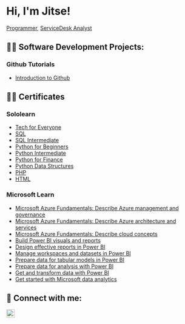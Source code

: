 # Hi, I'm Jitse! <br/>
 <a href="https://github.com/Jitse-dev">Programmer</a>, <a href="https://www.linkedin.com/in/jitse-sophie-147391204/">ServiceDesk Analyst</a>

## 👨‍💻 Software Development Projects:

### Github Tutorials
  - [Introduction to Github](https://github.com/Jitse-dev/skills-introduction-to-github)

## 👨‍💻 Certificates

### Sololearn
- [Tech for Everyone](https://github.com/Jitse-dev/Certificates/blob/main/Tech%20for%20Everyone_certificate.jpg)
- [SQL](https://github.com/Jitse-dev/Certificates/blob/main/SQL_certificate.jpg)
- [SQL Intermediate](https://github.com/Jitse-dev/Certificates/blob/main/SQL%20Intermediate_certificate.jpg)
- [Python for Beginners](https://github.com/Jitse-dev/Certificates/blob/main/Python%20for%20Beginners_certificate.jpg)
- [Python Intermediate](https://github.com/Jitse-dev/Certificates/blob/main/Python%20Intermediate_certificate%20(1).jpg)
- [Python for Finance](https://github.com/Jitse-dev/Certificates/blob/main/Python%20for%20Finance_certificate.jpg)
- [Python Data Structures](https://github.com/Jitse-dev/Certificates/blob/main/Python%20Data%20Structures_certificate.jpg)
- [PHP](https://github.com/Jitse-dev/Certificates/blob/main/PHP_certificate.jpg)
- [HTML](https://github.com/Jitse-dev/Certificates/blob/main/HTML_certificate.jpg)

### Microsoft Learn
- [Microsoft Azure Fundamentals: Describe Azure management and governance](https://learn.microsoft.com/api/achievements/share/en-us/JitseSophie-2747/A4VGZFM7?sharingId=90B328823CD9808D)
- [Microsoft Azure Fundamentals: Describe Azure architecture and services](https://learn.microsoft.com/api/achievements/share/en-us/JitseSophie-2747/FMAJN6UX?sharingId=90B328823CD9808D)
- [Microsoft Azure Fundamentals: Describe cloud concepts](https://learn.microsoft.com/api/achievements/share/en-us/JitseSophie-2747/FMAM6MPX?sharingId=90B328823CD9808D)
- [Build Power BI visuals and reports](https://learn.microsoft.com/api/achievements/share/en-us/JitseSophie-2747/WZURJXFN?sharingId=90B328823CD9808D)
- [Design effective reports in Power BI](https://learn.microsoft.com/api/achievements/share/en-us/JitseSophie-2747/P5VJUVW4?sharingId=90B328823CD9808D)
- [Manage workspaces and datasets in Power BI](https://learn.microsoft.com/api/achievements/share/en-us/JitseSophie-2747/P5VB9JZ4?sharingId=90B328823CD9808D)
- [Prepare data for tabular models in Power BI](https://learn.microsoft.com/api/achievements/share/en-us/JitseSophie-2747/FVHYS7PX?sharingId=90B328823CD9808D)
- [Prepare data for analysis with Power BI](https://learn.microsoft.com/api/achievements/share/en-us/JitseSophie-2747/HADURPY8?sharingId=90B328823CD9808D)
- [Get and transform data with Power BI](https://learn.microsoft.com/api/achievements/share/en-us/JitseSophie-2747/749RPLQZ?sharingId=90B328823CD9808D)
- [Get started with Microsoft data analytics](https://learn.microsoft.com/api/achievements/share/en-us/JitseSophie-2747/APLR6XC7?sharingId=90B328823CD9808D)


<h2> 🤳 Connect with me:</h2>

[<img align="left" alt="JoshMadakor | LinkedIn" width="22px" src="https://cdn.jsdelivr.net/npm/simple-icons@v3/icons/linkedin.svg" />][linkedin]

[linkedin]: https://www.linkedin.com/in/jitse-sophie-147391204/
